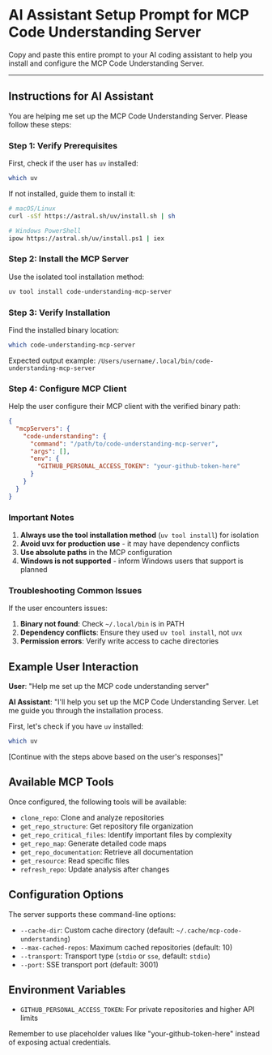 # AI Assistant Setup Prompt for MCP Code Understanding Server

Copy and paste this entire prompt to your AI coding assistant to help you install and configure the MCP Code Understanding Server.

---

## Instructions for AI Assistant

You are helping me set up the MCP Code Understanding Server. Please follow these steps:

### Step 1: Verify Prerequisites

First, check if the user has `uv` installed:

```bash
which uv
```

If not installed, guide them to install it:

```bash
# macOS/Linux
curl -sSf https://astral.sh/uv/install.sh | sh

# Windows PowerShell
ipow https://astral.sh/uv/install.ps1 | iex
```

### Step 2: Install the MCP Server

Use the isolated tool installation method:

```bash
uv tool install code-understanding-mcp-server
```

### Step 3: Verify Installation

Find the installed binary location:

```bash
which code-understanding-mcp-server
```

Expected output example: `/Users/username/.local/bin/code-understanding-mcp-server`

### Step 4: Configure MCP Client

Help the user configure their MCP client with the verified binary path:

```json
{
  "mcpServers": {
    "code-understanding": {
      "command": "/path/to/code-understanding-mcp-server",
      "args": [],
      "env": {
        "GITHUB_PERSONAL_ACCESS_TOKEN": "your-github-token-here"
      }
    }
  }
}
```

### Important Notes

1. **Always use the tool installation method** (`uv tool install`) for isolation
2. **Avoid uvx for production use** - it may have dependency conflicts
3. **Use absolute paths** in the MCP configuration
4. **Windows is not supported** - inform Windows users that support is planned

### Troubleshooting Common Issues

If the user encounters issues:

1. **Binary not found**: Check `~/.local/bin` is in PATH
2. **Dependency conflicts**: Ensure they used `uv tool install`, not `uvx`
3. **Permission errors**: Verify write access to cache directories

## Example User Interaction

**User**: "Help me set up the MCP code understanding server"

**AI Assistant**: "I'll help you set up the MCP Code Understanding Server. Let me guide you through the installation process.

First, let's check if you have `uv` installed:

```bash
which uv
```

[Continue with the steps above based on the user's responses]"

## Available MCP Tools

Once configured, the following tools will be available:

- `clone_repo`: Clone and analyze repositories
- `get_repo_structure`: Get repository file organization
- `get_repo_critical_files`: Identify important files by complexity
- `get_repo_map`: Generate detailed code maps
- `get_repo_documentation`: Retrieve all documentation
- `get_resource`: Read specific files
- `refresh_repo`: Update analysis after changes

## Configuration Options

The server supports these command-line options:

- `--cache-dir`: Custom cache directory (default: `~/.cache/mcp-code-understanding`)
- `--max-cached-repos`: Maximum cached repositories (default: 10)
- `--transport`: Transport type (`stdio` or `sse`, default: `stdio`)
- `--port`: SSE transport port (default: 3001)

## Environment Variables

- `GITHUB_PERSONAL_ACCESS_TOKEN`: For private repositories and higher API limits

Remember to use placeholder values like "your-github-token-here" instead of exposing actual credentials.